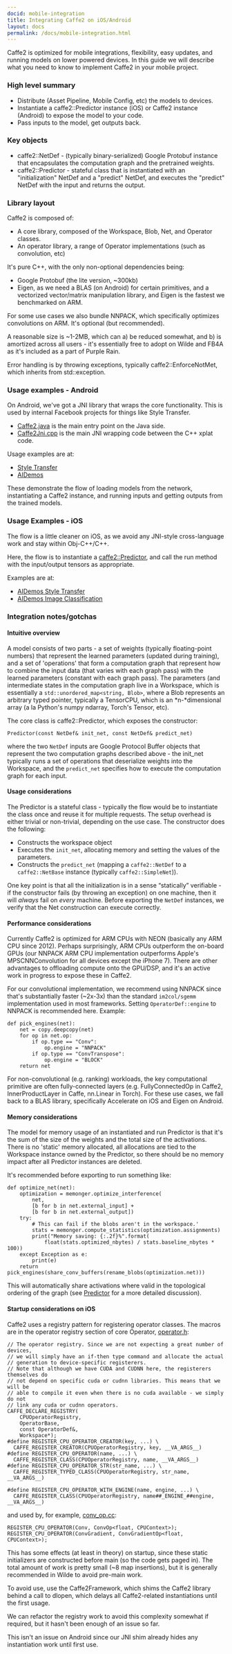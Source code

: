 ```yaml
---
docid: mobile-integration
title: Integrating Caffe2 on iOS/Android
layout: docs
permalink: /docs/mobile-integration.html
---
```


Caffe2 is optimized for mobile integrations, flexibility, easy updates, and running models on lower powered devices. In this guide we will describe what you need to know to implement Caffe2 in your mobile project.

### High level summary

*   Distribute (Asset Pipeline, Mobile Config, etc) the models to devices.
*   Instantiate a caffe2::Predictor instance (iOS) or Caffe2 instance (Android) to expose the model to your code.
*   Pass inputs to the model, get outputs back.

### Key objects

*   caffe2::NetDef - (typically binary-serialized) Google Protobuf instance that encapsulates the computation graph and the pretrained weights.
*   caffe2::Predictor - stateful class that is instantiated with an "initialization" NetDef and a "predict" NetDef, and executes the "predict" NetDef with the input and returns the output.

### Library layout

Caffe2 is composed of:

*   A core library, composed of the Workspace, Blob, Net, and Operator classes.
*   An operator library, a range of Operator implementations (such as convolution, etc)

It's pure C++, with the only non-optional dependencies being:

*   Google Protobuf (the lite version, ~300kb)
*   Eigen, as we need a BLAS (on Android) for certain primitives, and a vectorized vector/matrix manipulation library, and Eigen is the fastest we benchmarked on ARM.

For some use cases we also bundle NNPACK, which specifically optimizes convolutions on ARM. It's optional (but recommended).

A reasonable size is ~1-2MB, which can a) be reduced somewhat, and b) is amortized across all users - it's essentially free to adopt on Wilde and FB4A as it's included as a part of Purple Rain.

Error handling is by throwing exceptions, typically caffe2::EnforceNotMet, which inherits from std::exception.

### Usage examples - Android

On Android, we've got a JNI library that wraps the core functionality. This is used by internal Facebook projects for things like Style Transfer.

*   [Caffe2.java]() is the main entry point on the Java side.
*   [Caffe2Jni.cpp]() is the main JNI wrapping code between the C++ xplat code.

Usage examples are at:

*   [Style Transfer]()
*   [AIDemos]()

These demonstrate the flow of loading models from the network, instantiating a Caffe2 instance, and running inputs and getting outputs from the trained models.

### Usage Examples - iOS

The flow is a little cleaner on iOS, as we avoid any JNI-style cross-language work and stay within Obj-C++/C++.

Here, the flow is to instantiate a [caffe2::Predictor](), and call the run method with the input/output tensors as appropriate.

Examples are at:

*   [AIDemos Style Transfer]()
*   [AIDemos Image Classification]()

### Integration notes/gotchas

#### Intuitive overview

A model consists of two parts - a set of weights (typically floating-point numbers) that represent the learned parameters (updated during training), and a set of 'operations' that form a computation graph that represent how to combine the input data (that varies with each graph pass) with the learned parameters (constant with each graph pass). The parameters (and intermediate states in the computation graph live in a Workspace, which is essentially a `std::unordered_map<string, Blob>`, where a Blob represents an arbitrary typed pointer, typically a TensorCPU, which is an \*n-\*dimensional array (a la Python's numpy ndarray, Torch's Tensor, etc).

The core class is caffe2::Predictor, which exposes the constructor:

    Predictor(const NetDef& init_net, const NetDef& predict_net)

where the two `NetDef` inputs are Google Protocol Buffer objects that represent the two computation graphs described above - the init_net typically runs a set of operations that deserialize weights into the Workspace, and the `predict_net` specifies how to execute the computation graph for each input.

#### Usage considerations

The Predictor is a stateful class - typically the flow would be to instantiate the class once and reuse it for multiple requests. The setup overhead is either trivial or non-trivial, depending on the use case. The constructor does the following:

*   Constructs the workspace object
*   Executes the `init_net`, allocating memory and setting the values of the parameters.
*   Constructs the `predict_net` (mapping a `caffe2::NetDef` to a `caffe2::NetBase` instance (typically `caffe2::SimpleNet`)).

One key point is that all the initialization is in a sense “statically” verifiable - if the constructor fails (by throwing an exception) on one machine, then it will *always* fail on *every* machine. Before exporting the `NetDef` instances, we verify that the Net construction can execute correctly.

#### Performance considerations

Currently Caffe2 is optimized for ARM CPUs with NEON (basically any ARM CPU since 2012). Perhaps surprisingly, ARM CPUs outperform the on-board GPUs (our NNPACK ARM CPU implementation outperforms Apple's MPSCNNConvolution for all devices except the iPhone 7). There are other advantages to offloading compute onto the GPU/DSP, and it's an active work in progress to expose these in Caffe2.

For our convolutional implementation, we recommend using NNPACK since that's substantially faster (~2x-3x) than the standard `im2col/sgemm` implementation used in most frameworks. Setting `OperatorDef::engine` to NNPACK is recommended here. Example:

```
def pick_engines(net):
    net = copy.deepcopy(net)
    for op in net.op:
        if op.type == "Conv":
            op.engine = "NNPACK"
        if op.type == "ConvTranspose":
            op.engine = "BLOCK"
    return net
```

For non-convolutional (e.g. ranking) workloads, the key computational primitive are often fully-connected layers (e.g. FullyConnectedOp in Caffe2, InnerProductLayer in Caffe, nn.Linear in Torch). For these use cases, we fall back to a BLAS library, specifically Accelerate on iOS and Eigen on Android.

#### Memory considerations

The model for memory usage of an instantiated and run Predictor is that it's the sum of the size of the weights and the total size of the activations. There is no 'static' memory allocated, all allocations are tied to the Workspace instance owned by the Predictor, so there should be no memory impact after all Predictor instances are deleted.

It's recommended before exporting to run something like:

```
def optimize_net(net):
    optimization = memonger.optimize_interference(
        net,
        [b for b in net.external_input] +
        [b for b in net.external_output])
    try:
        # This can fail if the blobs aren't in the workspace.'
        stats = memonger.compute_statistics(optimization.assignments)
        print("Memory saving: {:.2f}%".format(
            float(stats.optimized_nbytes) / stats.baseline_nbytes * 100))
    except Exception as e:
        print(e)
    return pick_engines(share_conv_buffers(rename_blobs(optimization.net)))
```


This will automatically share activations where valid in the topological ordering of the graph (see [Predictor](https://github.com/facebook/fb-caffe-exts#predictor) for a more detailed discussion).

#### Startup considerations on iOS

Caffe2 uses a registry pattern for registering operator classes. The macros are in the operator registry section of core Operator, [operator.h](https://github.com/caffe2/caffe2/blob/master/caffe2/core/operator.h):

```
// The operator registry. Since we are not expecting a great number of devices,
// we will simply have an if-then type command and allocate the actual
// generation to device-specific registerers.
// Note that although we have CUDA and CUDNN here, the registerers themselves do
// not depend on specific cuda or cudnn libraries. This means that we will be
// able to compile it even when there is no cuda available - we simply do not
// link any cuda or cudnn operators.
CAFFE_DECLARE_REGISTRY(
    CPUOperatorRegistry,
    OperatorBase,
    const OperatorDef&,
    Workspace*);
#define REGISTER_CPU_OPERATOR_CREATOR(key, ...) \
  CAFFE_REGISTER_CREATOR(CPUOperatorRegistry, key, __VA_ARGS__)
#define REGISTER_CPU_OPERATOR(name, ...) \
  CAFFE_REGISTER_CLASS(CPUOperatorRegistry, name, __VA_ARGS__)
#define REGISTER_CPU_OPERATOR_STR(str_name, ...) \
  CAFFE_REGISTER_TYPED_CLASS(CPUOperatorRegistry, str_name, __VA_ARGS__)

#define REGISTER_CPU_OPERATOR_WITH_ENGINE(name, engine, ...) \
  CAFFE_REGISTER_CLASS(CPUOperatorRegistry, name##_ENGINE_##engine, __VA_ARGS__)
```

  and used by, for example, [conv_op.cc](https://github.com/caffe2/caffe2/blob/master/caffe2/operators/conv_op.cc):

```
REGISTER_CPU_OPERATOR(Conv, ConvOp<float, CPUContext>);
REGISTER_CPU_OPERATOR(ConvGradient, ConvGradientOp<float, CPUContext>);
```

This has some effects (at least in theory) on startup, since these static initializers are constructed before main (so the code gets paged in). The total amount of work is pretty small (~8 map insertions), but it is generally recommended in Wilde to avoid pre-main work.

To avoid use, use the Caffe2Framework, which shims the Caffe2 library behind a call to dlopen, which delays all Caffe2-related instantiations until the first usage.

We can refactor the registry work to avoid this complexity somewhat if required, but it hasn't been enough of an issue so far.

This isn't an issue on Android since our JNI shim already hides any instantiation work until first use.
